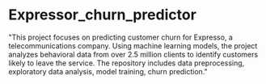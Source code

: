 # Expressor_churn_predictor
"This project focuses on predicting customer churn for Expresso, a telecommunications company. Using machine learning models, the project analyzes behavioral data from over 2.5 million clients to identify customers likely to leave the service. The repository includes data preprocessing, exploratory data analysis, model training, churn prediction."
